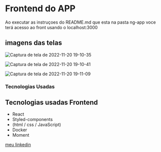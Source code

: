 # Frontend do APP

Ao executar as instruçoes do README.md que esta na pasta ng-app voce terá acesso ao front usando o localhost:3000

## imagens das telas

![Captura de tela de 2022-11-20 19-10-35](https://user-images.githubusercontent.com/28015951/202929228-458dc230-5d76-46bb-8fa0-63cb0786b303.png)

![Captura de tela de 2022-11-20 19-10-41](https://user-images.githubusercontent.com/28015951/202929229-888edc8e-0dd7-4c8d-a11e-fe6f2c0e8422.png)

![Captura de tela de 2022-11-20 19-11-09](https://user-images.githubusercontent.com/28015951/202929232-d2b50f74-9e21-4bba-8930-84891bab335c.png)

### Tecnologias Usadas

## Tecnologias usadas Frontend
- React
- Styled-components
- (html / css / JavaScript)
- Docker
- Moment

[meu linkedin](https://www.linkedin.com/in/matheusjesse)
